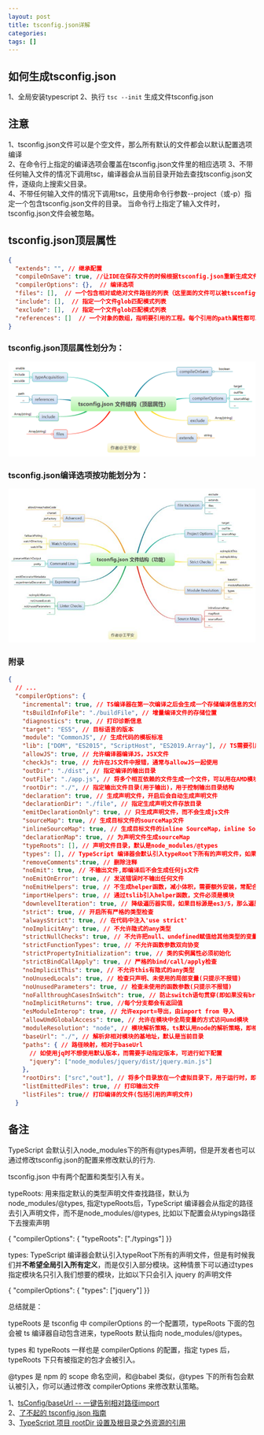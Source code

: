 ```yaml
---
layout: post
title: tsconfig.json详解
categories: 
tags: []
---
```


## 如何生成tsconfig.json
1、全局安装typescript
2、执行 ```tsc --init``` 生成文件tsconfig.json

## 注意
1、tsconfig.json文件可以是个空文件，那么所有默认的文件都会以默认配置选项编译   
2、在命令行上指定的编译选项会覆盖在tsconfig.json文件里的相应选项
3、不带任何输入文件的情况下调用tsc，编译器会从当前目录开始去查找tsconfig.json文件，逐级向上搜索父目录。  
4、不带任何输入文件的情况下调用tsc，且使用命令行参数--project（或-p）指定一个包含tsconfig.json文件的目录。
当命令行上指定了输入文件时，tsconfig.json文件会被忽略。

## tsconfig.json顶层属性
```json
{
  "extends": "", // 继承配置
  "compileOnSave": true, //让IDE在保存文件的时候根据tsconfig.json重新生成文件
  "compilerOptions": {},  // 编译选项
  "files": [],  // 一个包含相对或绝对文件路径的列表（这里面的文件可以被tsconfig作用到）
  "include": [],  // 指定一个文件glob匹配模式列表
  "exclude": [],  // 指定一个文件glob匹配模式列表
  "references": []  // 一个对象的数组，指明要引用的工程。每个引用的path属性都可以指向到包含tsconfig.json文件的目录，或者直接指向到配置文件本身（名字是任意的）
}
```

### tsconfig.json顶层属性划分为：
![查看图片](/assets/images/v2-058a7c9d0b3af022763c8108ef5ec7a6_720w.png)

### tsconfig.json编译选项按功能划分为：
![查看图片](/assets/images/v2-362e08aee790a2bb7fbd5bde2b0fc882_720w.jpg)


### 附录
```json
{
  // ...
  "compilerOptions": {
    "incremental": true, // TS编译器在第一次编译之后会生成一个存储编译信息的文件，第二次编译会在第一次的基础上进行增量编译，可以提高编译的速度
    "tsBuildInfoFile": "./buildFile", // 增量编译文件的存储位置
    "diagnostics": true, // 打印诊断信息 
    "target": "ES5", // 目标语言的版本
    "module": "CommonJS", // 生成代码的模板标准
    "lib": ["DOM", "ES2015", "ScriptHost", "ES2019.Array"], // TS需要引用的库，即声明文件，es5 默认引用dom、es5、scripthost,如需要使用es的高级版本特性，通常都需要配置，如es8的数组新特性需要引入"ES2019.Array",
    "allowJS": true, // 允许编译器编译JS，JSX文件
    "checkJs": true, // 允许在JS文件中报错，通常与allowJS一起使用
    "outDir": "./dist", // 指定编译的输出目录
    "outFile": "./app.js", // 将多个相互依赖的文件生成一个文件，可以用在AMD模块中，即开启时应设置"module": "AMD",
    "rootDir": "./", // 指定输出文件目录(用于输出)，用于控制输出目录结构
    "declaration": true, // 生成声明文件，开启后会自动生成声明文件
    "declarationDir": "./file", // 指定生成声明文件存放目录
    "emitDeclarationOnly": true, // 只生成声明文件，而不会生成js文件
    "sourceMap": true, // 生成目标文件的sourceMap文件
    "inlineSourceMap": true, // 生成目标文件的inline SourceMap，inline SourceMap会包含在生成的js文件中
    "declarationMap": true, // 为声明文件生成sourceMap
    "typeRoots": [], // 声明文件目录，默认是node_modules/@types
    "types": [], // TypeScript 编译器会默认引入typeRoot下所有的声明文件，如果不想全局引入定义，则通过types来进行配置
    "removeComments":true, // 删除注释 
    "noEmit": true, // 不输出文件,即编译后不会生成任何js文件
    "noEmitOnError": true, // 发送错误时不输出任何文件
    "noEmitHelpers": true, // 不生成helper函数，减小体积，需要额外安装，常配合importHelpers一起使用
    "importHelpers": true, // 通过tslib引入helper函数，文件必须是模块
    "downlevelIteration": true, // 降级遍历器实现，如果目标源是es3/5，那么遍历器会有降级的实现
    "strict": true, // 开启所有严格的类型检查
    "alwaysStrict": true, // 在代码中注入'use strict'
    "noImplicitAny": true, // 不允许隐式的any类型
    "strictNullChecks": true, // 不允许把null、undefined赋值给其他类型的变量
    "strictFunctionTypes": true, // 不允许函数参数双向协变
    "strictPropertyInitialization": true, // 类的实例属性必须初始化
    "strictBindCallApply": true, // 严格的bind/call/apply检查
    "noImplicitThis": true, // 不允许this有隐式的any类型
    "noUnusedLocals": true, // 检查只声明、未使用的局部变量(只提示不报错)
    "noUnusedParameters": true, // 检查未使用的函数参数(只提示不报错)
    "noFallthroughCasesInSwitch": true, // 防止switch语句贯穿(即如果没有break语句后面不会执行)
    "noImplicitReturns": true, //每个分支都会有返回值
    "esModuleInterop": true, // 允许export=导出，由import from 导入
    "allowUmdGlobalAccess": true, // 允许在模块中全局变量的方式访问umd模块
    "moduleResolution": "node", // 模块解析策略，ts默认用node的解析策略，即相对的方式导入
    "baseUrl": "./", // 解析非相对模块的基地址，默认是当前目录
    "paths": { // 路径映射，相对于baseUrl
      // 如使用jq时不想使用默认版本，而需要手动指定版本，可进行如下配置
      "jquery": ["node_modules/jquery/dist/jquery.min.js"]
    },
    "rootDirs": ["src","out"], // 将多个目录放在一个虚拟目录下，用于运行时，即编译后引入文件的位置可能发生变化，这也设置可以虚拟src和out在同一个目录下，不用再去改变路径也不会报错
    "listEmittedFiles": true, // 打印输出文件
    "listFiles": true// 打印编译的文件(包括引用的声明文件)
  }
```

## 备注
TypeScript 会默认引入node_modules下的所有@types声明，但是开发者也可以通过修改tsconfig.json的配置来修改默认的行为.

tsconfig.json 中有两个配置和类型引入有关。

typeRoots: 用来指定默认的类型声明文件查找路径，默认为node_modules/@types, 指定typeRoots后，TypeScript 编译器会从指定的路径去引入声明文件，而不是node_modules/@types, 比如以下配置会从typings路径下去搜索声明

{  "compilerOptions": {    "typeRoots": ["./typings"]  }}

types: TypeScript 编译器会默认引入typeRoot下所有的声明文件，但是有时候我们并**不希望全局引入所有定义**，而是仅引入部分模块。这种情景下可以通过types指定模块名只引入我们想要的模块，比如以下只会引入 jquery 的声明文件

{  "compilerOptions": {    "types": ["jquery"]  }}

总结就是：

typeRoots 是 tsconfig 中 compilerOptions 的一个配置项，typeRoots 下面的包会被 ts 编译器自动包含进来，typeRoots 默认指向 node_modules/@types。

types 和 typeRoots 一样也是 compilerOptions 的配置，指定 types 后，typeRoots 下只有被指定的包才会被引入。

@types 是 npm 的 scope 命名空间，和@babel 类似，@types 下的所有包会默认被引入，你可以通过修改 compilerOptions 来修改默认策略。

1、[tsConfig/baseUrl -- 一键告别相对路径import](https://www.cnblogs.com/imgss/p/14263344.html)  
2、[了不起的 tsconfig.json 指南](https://zhuanlan.zhihu.com/p/285270177)  
3、[TypeScript 项目 rootDir 设置及根目录之外资源的引用](https://wayou.github.io/2020/05/15/TypeScript-%E9%A1%B9%E7%9B%AE-rootDir-%E8%AE%BE%E7%BD%AE%E5%8F%8A%E6%A0%B9%E7%9B%AE%E5%BD%95%E4%B9%8B%E5%A4%96%E8%B5%84%E6%BA%90%E7%9A%84%E5%BC%95%E7%94%A8/)
